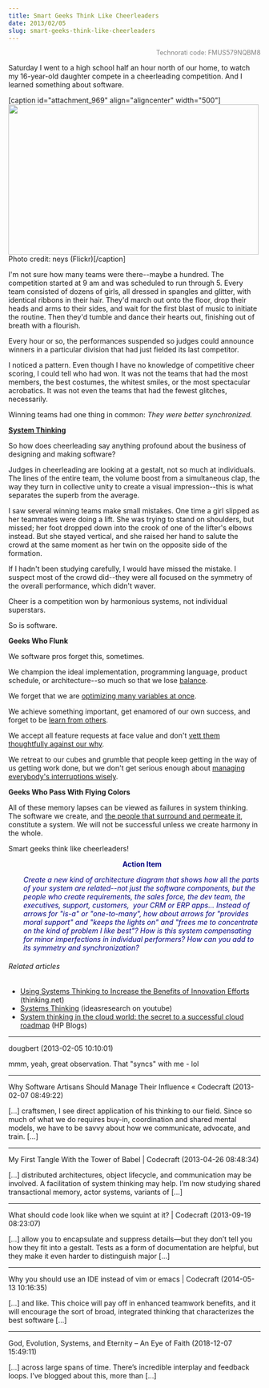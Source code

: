 ```yaml
---
title: Smart Geeks Think Like Cheerleaders
date: 2013/02/05
slug: smart-geeks-think-like-cheerleaders
---
```


<p style="text-align:right;"><span style="color:#808080;font-size:90%;">Technorati code: FMUS579NQBM8</span></p>
Saturday I went to a high school half an hour north of our home, to watch my 16-year-old daughter compete in a cheerleading competition. And I learned something about software.

[caption id="attachment_969" align="aligncenter" width="500"]<a href="http://www.flickr.com/photos/neys/3779763449/"><img class="size-full wp-image-969" alt="" src="http://codecraft.co/wp-content/uploads/2013/02/screen-shot-2013-02-04-at-9-42-59-pm.png" width="500" height="300" /></a> Photo credit: neys (Flickr)[/caption]

I'm not sure how many teams were there--maybe a hundred. The competition started at 9 am and was scheduled to run through 5. Every team consisted of dozens of girls, all dressed in spangles and glitter, with identical ribbons in their hair. They'd march out onto the floor, drop their heads and arms to their sides, and wait for the first blast of music to initiate the routine. Then they'd tumble and dance their hearts out, finishing out of breath with a flourish.

Every hour or so, the performances suspended so judges could announce winners in a particular division that had just fielded its last competitor.

I noticed a pattern. Even though I have no knowledge of competitive cheer scoring, I could tell who had won. <!--more-->It was not the teams that had the most members, the best costumes, the whitest smiles, or the most spectacular acrobatics. It was not even the teams that had the fewest glitches, necessarily.

Winning teams had one thing in common: <em>They were better synchronized.</em>

<strong><a class="zem_slink" title="Systems thinking" href="http://en.wikipedia.org/wiki/Systems_thinking" target="_blank" rel="wikipedia">System Thinking</a></strong>

So how does cheerleading say anything profound about the business of designing and making software?

Judges in cheerleading are looking at a gestalt, not so much at individuals. The lines of the entire team, the volume boost from a simultaneous clap, the way they turn in collective unity to create a visual impression--this is what separates the superb from the average.

I saw several winning teams make small mistakes. One time a girl slipped as her teammates were doing a lift. She was trying to stand on shoulders, but missed; her foot dropped down into the crook of one of the lifter's elbows instead. But she stayed vertical, and she raised her hand to salute the crowd at the same moment as her twin on the opposite side of the formation.

If I hadn't been studying carefully, I would have missed the mistake. I suspect most of the crowd did--they were all focused on the symmetry of the overall performance, which didn't waver.

Cheer is a competition won by harmonious systems, not individual superstars.

So is software.

<strong>Geeks Who Flunk</strong>

We software pros forget this, sometimes.

We champion the ideal implementation, programming language, product schedule, or architecture--so much so that we lose <a title="Roland Whatcott: Manage momentum." href="good-code-is-balanced.md">balance</a>.

We forget that we are <a title="Ken Ebert: Kill three birds." href="ken-ebert-kill-three-birds.md">optimizing many variables at once</a>.

We achieve something important, get enamored of our own success, and forget to be <a title="Humility" href="julie-jones-learn-voraciously.md">learn from others</a>.

We accept all feature requests at face value and don't <a title="Why" href="why.md">vett them thoughtfully against our why</a>.

We retreat to our cubes and grumble that people keep getting in the way of us getting work done, but we don't get serious enough about <a title="Interrupting my interruptions" href="interrupting-my-interruptions.md">managing everybody's interruptions wisely</a>.

<strong>Geeks Who Pass With Flying Colors</strong>

All of these memory lapses can be viewed as failures in system thinking. The software we create, and <a title="Users Aren’t The Only People In Your Software" href="users-arent-the-only-people-in-your-software.md">the people that surround and permeate it</a>, constitute a system. We will not be successful unless we create harmony in the whole.

Smart geeks think like cheerleaders!
<p style="padding-left:30px;text-align:center;"><strong><span style="color:#000080;">Action Item</span></strong></p>
<p style="padding-left:30px;"><span style="color:#000080;"><em>Create a new kind of architecture diagram that shows how </em>all<em> the parts of your system are related--not just the software components, but the people who create requirements, the sales force, the dev team, the executives, support, customers,  your CRM or ERP apps... Instead of arrows for "is-a" or "one-to-many", how about arrows for "provides moral support" and "keeps the lights on" and "frees me to concentrate on the kind of problem I like best"? How is this system compensating for minor imperfections in individual performers? How can you add to its symmetry and synchronization?</em></span></p>

<h6 class="zemanta-related-title" style="font-size:1em;">Related articles</h6>
<ul class="zemanta-article-ul">
	<li class="zemanta-article-ul-li"><a href="http://www.thinking.net/Systems_Thinking/st_innovation_990401.pdf" target="_blank">Using Systems Thinking to Increase the Benefits of Innovation Efforts</a> (thinking.net)</li>
	<li class="zemanta-article-ul-li"><a href="http://youtu.be/pElXE9DI9e4" target="_blank">Systems Thinking</a> (ideasresearch on youtube)</li>
	<li class="zemanta-article-ul-li"><a href="http://h30507.www3.hp.com/t5/Transforming-IT-Blog/System-thinking-in-the-cloud-world-the-secret-to-a-successful/ba-p/110869" target="_blank">System thinking in the cloud world: the secret to a successful cloud roadmap</a> (HP Blogs)</li>
</ul>

---

dougbert (2013-02-05 10:10:01)

mmm, yeah, great observation. That "syncs" with me - lol

---

Why Software Artisans Should Manage Their Influence &laquo; Codecraft (2013-02-07 08:49:22)

[...] craftsmen, I see direct application of his thinking to our field. Since so much of what we do requires buy-in, coordination and shared mental models, we have to be savvy about how we communicate, advocate, and train. [...]

---

My First Tangle With the Tower of Babel | Codecraft (2013-04-26 08:48:34)

[...] distributed architectures, object lifecycle, and communication may be involved. A facilitation of system thinking may help. I’m now studying shared transactional memory, actor systems, variants of [...]

---

What should code look like when we squint at it? | Codecraft (2013-09-19 08:23:07)

[…] allow you to encapsulate and suppress details—but they don’t tell you how they fit into a gestalt. Tests as a form of documentation are helpful, but they make it even harder to distinguish major […]

---

Why you should use an IDE instead of vim or emacs | Codecraft (2014-05-13 10:16:35)

[…] and like. This choice will pay off in enhanced teamwork benefits, and it will encourage the sort of broad, integrated thinking that characterizes the best software […]

---

God, Evolution, Systems, and Eternity &#8211; An Eye of Faith (2018-12-07 15:49:11)

[…] across large spans of time. There’s incredible interplay and feedback loops. I’ve blogged about this, more than […]